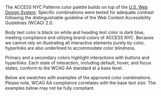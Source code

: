 The ACCESS NYC Patterns color palette builds on top of the [U.S. Web Design System](https://designsystem.digital.gov/components/colors/).
Specific combinations were tested for adequate contrast following the distinguishable
guideline of the Web Content Accessibility Guidelines (WCAG) 2.0.

Body text color is black on white and heading text color is dark blue, meeting
compliance and utilizing brand colors of ACCESS NYC. Because we cannot rely on
illustrating all interactive elements purely by color, hyperlinks are also underlined
to accommodate color blindness.

Primary and a secondary colors highlight interactions with buttons and hyperlinks.
Each state of interaction, including default, hover, and focus states, conform
to the WCAG AA standard at a base level.

Below are swatches with examples of the approved color combinations. Please note,
WCAG AA compliance correlates with the base text size. The examples below may not
be fully compliant.
